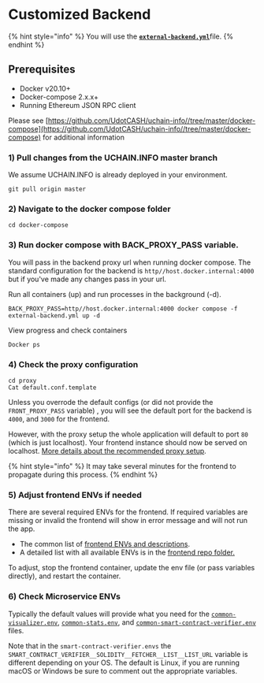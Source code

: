 # Customized Backend

{% hint style="info" %}
You will use the [**`external-backend.yml`**](https://github.com/UdotCASH/uchain-info//blob/master/docker-compose/external-backend.yml)file.
{% endhint %}

## Prerequisites

* Docker v20.10+
* Docker-compose 2.x.x+
* Running Ethereum JSON RPC client

Please see [https://github.com/UdotCASH/uchain-info//tree/master/docker-compose](https://github.com/UdotCASH/uchain-info//tree/master/docker-compose) for additional information

### 1) Pull changes from the UCHAIN.INFO master branch

We assume UCHAIN.INFO is already deployed in your environment.

```
git pull origin master
```

### 2) Navigate to the docker compose folder

```
cd docker-compose
```

### 3) Run docker compose with BACK\_PROXY\_PASS variable.

You will pass in the backend proxy url when running docker compose. The standard configuration for the backend is `http//host.docker.internal:4000` but if you've made any changes pass in your url.

Run all containers (up) and run processes in the background (-d).

```
BACK_PROXY_PASS=http//host.docker.internal:4000 docker compose -f external-backend.yml up -d
```

View progress and check containers

```
Docker ps
```

### 4) Check the proxy configuration

```
cd proxy
Cat default.conf.template
```

Unless you overrode the default configs (or did not provide the `FRONT_PROXY_PASS` variable) , you will see the default port for the backend is `4000`, and `3000` for the frontend.

However, with the proxy setup the whole application will default to port `80` (which is just localhost). Your frontend instance should now be served on localhost. [More details about the recommended proxy setup](proxy-setup.md).

{% hint style="info" %}
It may take several minutes for the frontend to propagate during this process.
{% endhint %}

### 5) Adjust frontend ENVs if needed

There are several required ENVs for the frontend. If required variables are missing or invalid the frontend will show in error message and will not run the app.

* The common list of [frontend ENVs and descriptions](../../information-and-settings/env-variables/frontend-common-envs.md).
* A detailed list with all available ENVs is in the [frontend repo folder.](https://github.com/UdotCASH/uchain-info-frontend/blob/main/docs/ENVS.md)

To adjust, stop the frontend container, update the env file (or pass variables directly), and restart the container.

### 6) Check Microservice ENVs

Typically the default values will provide what you need for the [`common-visualizer.env`](https://github.com/UdotCASH/uchain-info//blob/master/docker-compose/envs/common-visualizer.env), [`common-stats.env`](https://github.com/UdotCASH/uchain-info//blob/master/docker-compose/envs/common-stats.env), and [`common-smart-contract-verifier.env`](https://github.com/UdotCASH/uchain-info//blob/master/docker-compose/envs/common-smart-contract-verifier.env) files.

Note that in the `smart-contract-verifier.envs` the `SMART_CONTRACT_VERIFIER__SOLIDITY__FETCHER__LIST__LIST_URL` variable is different depending on your OS. The default is Linux, if you are running macOS or Windows be sure to comment out the appropriate variables.

